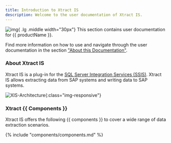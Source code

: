 ```yaml
---
title: Introduction to Xtract IS
description: Welcome to the user documentation of Xtract IS.
---
```


![img](site:assets/images/logos/theo-thumbs.png){ .lg .middle width="30px"} This section contains user documentation for {{ productName }}. <br>

Find more information on how to use and navigate through the user documentation in the section ["About this Documentation"](about-this-documentation.md). 


### About Xtract IS

Xtract IS is a plug-in for the [SQL Server Integration Services (SSIS)](https://docs.microsoft.com/en-us/sql/integration-services/sql-server-integration-services).
Xtract IS allows extracting data from SAP systems and writing data to SAP systems.

![XIS-Architecture](../assets/images/documentation/introduction/xis/architectures_xis_neu.png){:class="img-responsive"}


### Xtract {{ Components }}

Xtract IS offers the following {{ components }} to cover a wide range of data extraction scenarios.


{% include "components/components.md" %}


